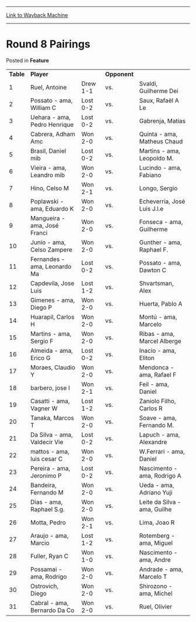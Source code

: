 
---
[Link to Wayback Machine](https://web.archive.org/web/20171029212223/https://magic.wizards.com/en/articles/archive/feature/round-8-pairings-2000-01-01)

[_metadata_:wayback_url]:- "https://magic.wizards.com/en/articles/archive/feature/round-8-pairings-2000-01-01"
[_metadata_:wayback_raw_url]:- "https://web.archive.org/web/20171029212223id_/https://magic.wizards.com/en/articles/archive/feature/round-8-pairings-2000-01-01"
[_metadata_:wayback_capture_timestamp]:- "2017-10-29 21:22:23+00:00"
[_metadata_:description]:- "Table Player   Opponent   1 Ruel, Antoine Drew 1-1 vs. Svaldi, Guilherme Dei 2 Possato - ama, William C Lost 0-2 vs. Saux, Rafaël A Le 3 Uehara - ama, Pedro Henrique Lost 0-2 vs. Gabrenja, Matias"
[_metadata_:generator]:- "Drupal 7 (http://drupal.org)"
[_metadata_:publish_date]:- "2000-01-01"
---


Round 8 Pairings
================



 Posted in **Feature**














|  |  |  |  |  |
| --- | --- | --- | --- | --- |
| **Table** | **Player** |  | **Opponent** |  |
| 1 | Ruel, Antoine | Drew 1-1 | vs. | Svaldi, Guilherme Dei |
| 2 | Possato - ama, William C | Lost 0-2 | vs. | Saux, Rafaël A Le |
| 3 | Uehara - ama, Pedro Henrique | Lost 0-2 | vs. | Gabrenja, Matias |
| 4 | Cabrera, Adham Amc | Won 2-0 | vs. | Quinta - ama, Matheus Chaud |
| 5 | Brasil, Daniel mib | Lost 0-2 | vs. | Martins - ama, Leopoldo M. |
| 6 | Vieira - ama, Leandro mib | Won 2-0 | vs. | Lucindo - ama, Fabiano |
| 7 | Hino, Celso M | Won 2-1 | vs. | Longo, Sergio |
| 8 | Poplawski - ama, Eduardo K | Won 2-0 | vs. | Echeverria, José Luis J.l.e |
| 9 | Mangueira - ama, José Franci | Won 2-0 | vs. | Fonseca - ama, Guilherme |
| 10 | Junio - ama, Celso Zampere | Won 2-0 | vs. | Gunther - ama, Raphael F. |
| 11 | Fernandes - ama, Leonardo Ma | Lost 0-2 | vs. | Possato - ama, Dawton C |
| 12 | Capdevila, Jose Luis | Lost 1-2 | vs. | Shvartsman, Alex |
| 13 | Gimenes - ama, Diego P | Won 2-0 | vs. | Huerta, Pablo A |
| 14 | Huarapil, Carlos H | Won 2-0 | vs. | Montú - ama, Marcelo |
| 15 | Martins - ama, Sergio F | Won 2-0 | vs. | Ribas - ama, Marcel Alberge |
| 16 | Almeida - ama, Erico G | Lost 0-2 | vs. | Inacio - ama, Eliton |
| 17 | Moraes, Claudio Y | Won 2-0 | vs. | Mendonca - ama, Rafael F |
| 18 | barbero, jose I | Won 2-1 | vs. | Feil - ama, Daniel |
| 19 | Casatti - ama, Vagner W | Lost 1-2 | vs. | Zaniolo Filho, Carlos R |
| 20 | Tanaka, Marcos T | Won 2-0 | vs. | Soave - ama, Fernando M. |
| 21 | Da Silva - ama, Valdecir Vie | Lost 0-2 | vs. | Lapuch - ama, Alexandre |
| 22 | mattos - ama, luis cesar C | Won 2-0 | vs. | W.Ferrari - ama, Daniel |
| 23 | Pereira - ama, Jeronimo P | Lost 0-2 | vs. | Nascimento - ama, Rodrigo A |
| 24 | Bandeira, Fernando M | Won 2-0 | vs. | Ueda - ama, Adriano Yuji |
| 25 | Dias - ama, Raphael S.g. | Won 2-0 | vs. | Leite da Silva - ama, Guilhe |
| 26 | Motta, Pedro | Won 2-1 | vs. | Lima, Joao R |
| 27 | Araujo - ama, Marcio | Lost 1-2 | vs. | Rotemberg - ama, Miguel |
| 28 | Fuller, Ryan C | Won 1-0 | vs. | Nascimento - ama, Andre |
| 29 | Possamai - ama, Rodrigo | Won 2-0 | vs. | Andrade - ama, Marcelo T |
| 30 | Ostrovich, Diego | Won 2-0 | vs. | Shirozono - ama, Michel |
| 31 | Cabral - ama, Bernardo Da Co | Won 2-0 | vs. | Ruel, Olivier |







